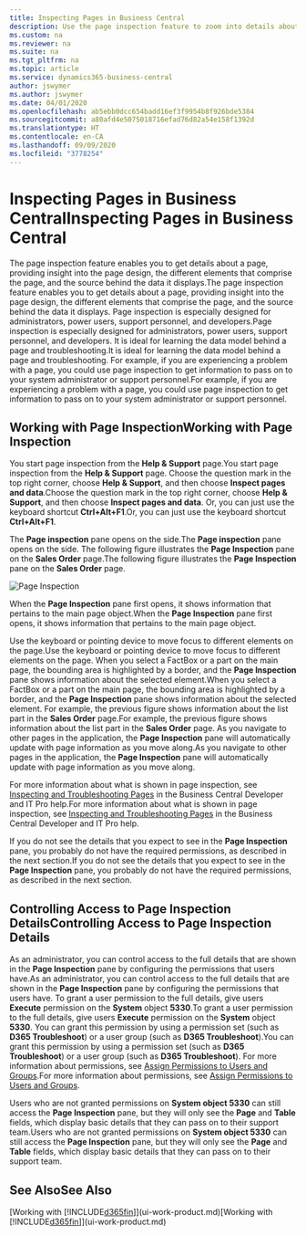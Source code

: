```yaml
---
title: Inspecting Pages in Business Central
description: Use the page inspection feature to zoom into details about the page design and data source. Page inspector is ideal for troubleshooting issues with your data.
ms.custom: na
ms.reviewer: na
ms.suite: na
ms.tgt_pltfrm: na
ms.topic: article
ms.service: dynamics365-business-central
author: jswymer
ms.author: jswymer
ms.date: 04/01/2020
ms.openlocfilehash: ab5ebb0dcc654badd16ef3f9954b8f926bde5384
ms.sourcegitcommit: a80afd4e5075018716efad76d82a54e158f1392d
ms.translationtype: HT
ms.contentlocale: en-CA
ms.lasthandoff: 09/09/2020
ms.locfileid: "3778254"
---
```

# <a name="inspecting-pages-in-business-central"></a><span data-ttu-id="372d7-104">Inspecting Pages in Business Central</span><span class="sxs-lookup"><span data-stu-id="372d7-104">Inspecting Pages in Business Central</span></span>

<span data-ttu-id="372d7-105">The page inspection feature enables you to get details about a page, providing insight into the page design, the different elements that comprise the page, and the source behind the data it displays.</span><span class="sxs-lookup"><span data-stu-id="372d7-105">The page inspection feature enables you to get details about a page, providing insight into the page design, the different elements that comprise the page, and the source behind the data it displays.</span></span> <span data-ttu-id="372d7-106">Page inspection is especially designed for administrators, power users, support personnel, and developers.</span><span class="sxs-lookup"><span data-stu-id="372d7-106">Page inspection is especially designed for administrators, power users, support personnel, and developers.</span></span> <span data-ttu-id="372d7-107">It is ideal for learning the data model behind a page and troubleshooting.</span><span class="sxs-lookup"><span data-stu-id="372d7-107">It is ideal for learning the data model behind a page and troubleshooting.</span></span> <span data-ttu-id="372d7-108">For example, if you are experiencing a problem with a page, you could use page inspection to get information to pass on to your system administrator or support personnel.</span><span class="sxs-lookup"><span data-stu-id="372d7-108">For example, if you are experiencing a problem with a page, you could use page inspection to get information to pass on to your system administrator or support personnel.</span></span>

## <a name="working-with-page-inspection"></a><span data-ttu-id="372d7-109">Working with Page Inspection</span><span class="sxs-lookup"><span data-stu-id="372d7-109">Working with Page Inspection</span></span>

<span data-ttu-id="372d7-110">You start page inspection from the **Help & Support** page.</span><span class="sxs-lookup"><span data-stu-id="372d7-110">You start page inspection from the **Help & Support** page.</span></span> <span data-ttu-id="372d7-111">Choose the question mark in the top right corner, choose **Help & Support**, and then choose **Inspect pages and data**.</span><span class="sxs-lookup"><span data-stu-id="372d7-111">Choose the question mark in the top right corner, choose **Help & Support**, and then choose **Inspect pages and data**.</span></span> <span data-ttu-id="372d7-112">Or, you can just use the keyboard shortcut **Ctrl+Alt+F1**.</span><span class="sxs-lookup"><span data-stu-id="372d7-112">Or, you can just use the keyboard shortcut **Ctrl+Alt+F1**.</span></span>

<span data-ttu-id="372d7-113">The **Page inspection** pane opens on the side.</span><span class="sxs-lookup"><span data-stu-id="372d7-113">The **Page inspection** pane opens on the side.</span></span> <span data-ttu-id="372d7-114">The following figure illustrates the **Page Inspection** pane on the **Sales Order** page.</span><span class="sxs-lookup"><span data-stu-id="372d7-114">The following figure illustrates the **Page Inspection** pane on the **Sales Order** page.</span></span>

![Page Inspection](media/page-inspection-example.png)

<span data-ttu-id="372d7-116">When the **Page Inspection** pane first opens, it shows information that pertains to the main page object.</span><span class="sxs-lookup"><span data-stu-id="372d7-116">When the **Page Inspection** pane first opens, it shows information that pertains to the main page object.</span></span>

<span data-ttu-id="372d7-117">Use the keyboard or pointing device to move focus to different elements on the page.</span><span class="sxs-lookup"><span data-stu-id="372d7-117">Use the keyboard or pointing device to move focus to different elements on the page.</span></span> <span data-ttu-id="372d7-118">When you select a FactBox or a part on the main page, the bounding area is highlighted by a border, and the **Page Inspection** pane shows information about the selected element.</span><span class="sxs-lookup"><span data-stu-id="372d7-118">When you select a FactBox or a part on the main page, the bounding area is highlighted by a border, and the **Page Inspection** pane shows information about the selected element.</span></span> <span data-ttu-id="372d7-119">For example, the previous figure shows information about the list part in the **Sales Order** page.</span><span class="sxs-lookup"><span data-stu-id="372d7-119">For example, the previous figure shows information about the list part in the **Sales Order** page.</span></span> <span data-ttu-id="372d7-120">As you navigate to other pages in the application, the **Page Inspection** pane will automatically update with page information as you move along.</span><span class="sxs-lookup"><span data-stu-id="372d7-120">As you navigate to other pages in the application, the **Page Inspection** pane will automatically update with page information as you move along.</span></span>

<span data-ttu-id="372d7-121">For more information about what is shown in page inspection, see [Inspecting and Troubleshooting Pages](/dynamics365/business-central/dev-itpro/developer/devenv-inspecting-pages) in the Business Central Developer and IT Pro help.</span><span class="sxs-lookup"><span data-stu-id="372d7-121">For more information about what is shown in page inspection, see [Inspecting and Troubleshooting Pages](/dynamics365/business-central/dev-itpro/developer/devenv-inspecting-pages) in the Business Central Developer and IT Pro help.</span></span>

<span data-ttu-id="372d7-122">If you do not see the details that you expect to see in the **Page Inspection** pane, you probably do not have the required permissions, as described in the next section.</span><span class="sxs-lookup"><span data-stu-id="372d7-122">If you do not see the details that you expect to see in the **Page Inspection** pane, you probably do not have the required permissions, as described in the next section.</span></span>

## <a name="controlling-access-to-page-inspection-details"></a><span data-ttu-id="372d7-123">Controlling Access to Page Inspection Details</span><span class="sxs-lookup"><span data-stu-id="372d7-123">Controlling Access to Page Inspection Details</span></span>

<span data-ttu-id="372d7-124">As an administrator, you can control access to the full details that are shown in the **Page Inspection** pane by configuring the permissions that users have.</span><span class="sxs-lookup"><span data-stu-id="372d7-124">As an administrator, you can control access to the full details that are shown in the **Page Inspection** pane by configuring the permissions that users have.</span></span> <span data-ttu-id="372d7-125">To grant a user permission to the full details, give users **Execute** permission on the **System** object **5330**.</span><span class="sxs-lookup"><span data-stu-id="372d7-125">To grant a user permission to the full details, give users **Execute** permission on the **System** object **5330**.</span></span> <span data-ttu-id="372d7-126">You can grant this permission by using a permission set (such as **D365 Troubleshoot**) or a user group (such as **D365 Troubleshoot**).</span><span class="sxs-lookup"><span data-stu-id="372d7-126">You can grant this permission by using a permission set (such as **D365 Troubleshoot**) or a user group (such as **D365 Troubleshoot**).</span></span> <span data-ttu-id="372d7-127">For more information about permissions, see [Assign Permissions to Users and Groups](ui-define-granular-permissions.md).</span><span class="sxs-lookup"><span data-stu-id="372d7-127">For more information about permissions, see [Assign Permissions to Users and Groups](ui-define-granular-permissions.md).</span></span>

<span data-ttu-id="372d7-128">Users who are not granted permissions on **System object 5330** can still access the **Page Inspection** pane, but they will only see the **Page** and **Table** fields, which display basic details that they can pass on to their support team.</span><span class="sxs-lookup"><span data-stu-id="372d7-128">Users who are not granted permissions on **System object 5330** can still access the **Page Inspection** pane, but they will only see the **Page** and **Table** fields, which display basic details that they can pass on to their support team.</span></span>

## <a name="see-also"></a><span data-ttu-id="372d7-129">See Also</span><span class="sxs-lookup"><span data-stu-id="372d7-129">See Also</span></span>

<span data-ttu-id="372d7-130">[Working with [!INCLUDE[d365fin](includes/d365fin_md.md)]](ui-work-product.md)</span><span class="sxs-lookup"><span data-stu-id="372d7-130">[Working with [!INCLUDE[d365fin](includes/d365fin_md.md)]](ui-work-product.md)</span></span>  
